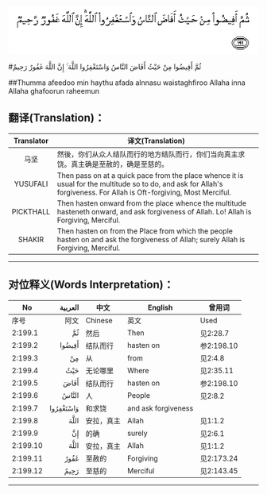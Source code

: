 ![002:199](images/002_199.gif)

#ثُمَّ أَفِيضُوا مِنْ حَيْثُ أَفَاضَ النَّاسُ وَاسْتَغْفِرُوا اللَّهَ ۚ إِنَّ اللَّهَ غَفُورٌ رَحِيمٌ 

##Thumma afeedoo min haythu afada alnnasu waistaghfiroo Allaha inna Allaha ghafoorun raheemun 

## 翻译(Translation)：

| Translator | 译文(Translation)                                            |
| :--------: | ------------------------------------------------------------ |
|    马坚    | 然後，你们从众人结队而行的地方结队而行，你们当向真主求饶。真主确是至赦的，确是至慈的。 |
|  YUSUFALI  | Then pass on at a quick pace from the place whence it is usual for the multitude so to do, and ask for Allah's forgiveness. For Allah is Oft-forgiving, Most Merciful. |
| PICKTHALL  | Then hasten onward from the place whence the multitude hasteneth onward, and ask forgiveness of Allah. Lo! Allah is Forgiving, Merciful. |
|   SHAKIR   | Then hasten on from the Place from which the people hasten on and ask the forgiveness of Allah; surely Allah is Forgiving, Merciful. |

---

## 对位释义(Words Interpretation)：

| No   | العربية | 中文    | English | 曾用词 |
| ---- | ------: | ------- | ------- | ------ |
| 序号 |    阿文 | Chinese | 英文    | Used   |
| 2:199.1  | ثُمَّ        | 然后       | Then                | 见2:28.7   |
| 2:199.2  | أَفِيضُوا    | 结队而行   | hasten on           | 参2:198.10 |
| 2:199.3  | مِنْ        | 从         | from                | 见2:4.8    |
| 2:199.4  | حَيْثُ       | 无论哪里   | Where               | 见2:35.11  |
| 2:199.5  | أَفَاضَ      | 结队而行   | hasten on           | 参2:198.10 |
| 2:199.6  | النَّاسُ     | 人         | People              | 见2:8.2    |
| 2:199.7  | وَاسْتَغْفِرُوا | 和求饶     | and ask forgiveness |            |
| 2:199.8  | اللَّهَ      | 安拉，真主 | Allah               | 见1:1.2    |
| 2:199.9  | إِنَّ        | 的确       | surely              | 见2:6.1    |
| 2:199.10 | اللَّهَ      | 安拉，真主 | Allah               | 见1:1.2    |
| 2:199.11 | غَفُورٌ      | 至赦的     | Forgiving           | 见2:173.24 |
| 2:199.12 | رَحِيمٌ      | 至慈的     | Merciful            | 见2:143.45 |

---
